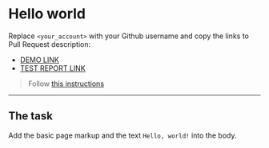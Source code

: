 # Hello world
Replace `<your_account>` with your Github username and copy the links to Pull Request description:
- [DEMO LINK](https://NikaNika12.github.io/layout_hello-world/)
- [TEST REPORT LINK](https://NikaNika12.github.io/layout_hello-world/report/html_report/)

> Follow [this instructions](https://mate-academy.github.io/layout_task-guideline/#how-to-solve-the-layout-tasks-on-github)
___

## The task 
Add the basic page markup and the text `Hello, world!` into the body.


